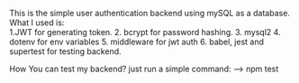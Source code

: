 This is the simple user authentication backend using mySQL as a database.
What I used is:  
   1.JWT for generating token.
   2. bcrypt for password hashing.
   3. mysql2
   4. dotenv for env variables
   5. middleware for jwt auth
   6. babel, jest and supertest for testing backend.

How You can test my backend?
just run a simple command:       --> npm test
